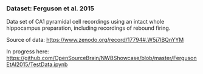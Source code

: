 ### Dataset: Ferguson et al. 2015

Data set of CA1 pyramidal cell recordings using an intact whole hippocampus preparation, including recordings of rebound firing.

Source of data: https://www.zenodo.org/record/17794#.W5j7lBQnYYM

In progress here: https://github.com/OpenSourceBrain/NWBShowcase/blob/master/FergusonEtAl2015/TestData.ipynb